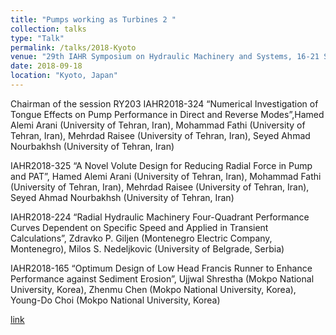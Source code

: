 ```yaml
---
title: "Pumps working as Turbines 2 "
collection: talks
type: "Talk"
permalink: /talks/2018-Kyoto
venue: "29th IAHR Symposium on Hydraulic Machinery and Systems, 16-21 September"
date: 2018-09-18
location: "Kyoto, Japan"
---
```


Chairman of the session RY203
IAHR2018-324 “Numerical Investigation of Tongue Effects on Pump Performance in Direct and Reverse Modes”,Hamed Alemi Arani (University of Tehran, Iran), Mohammad Fathi (University of Tehran, Iran), Mehrdad Raisee (University of Tehran, Iran), Seyed Ahmad Nourbakhsh (University of Tehran, Iran)

IAHR2018-325 “A Novel Volute Design for Reducing Radial Force in Pump and PAT”, Hamed Alemi Arani (University of Tehran, Iran), Mohammad Fathi (University of Tehran, Iran), Mehrdad Raisee (University of Tehran, Iran), Seyed Ahmad Nourbakhsh (University of Tehran, Iran)

IAHR2018-224 “Radial Hydraulic Machinery Four-Quadrant Performance Curves Dependent on Specific Speed and Applied in Transient Calculations”, Zdravko P. Giljen (Montenegro Electric Company, Montenegro), Milos S. Nedeljkovic (University of Belgrade, Serbia)

IAHR2018-165 “Optimum Design of Low Head Francis Runner to Enhance Performance against Sediment Erosion”, Ujjwal Shrestha (Mokpo National University, Korea), Zhenmu Chen (Mokpo National University, Korea), Young-Do Choi (Mokpo National University, Korea)

[link](https://www.iahr.org/library/world?pid=2)

